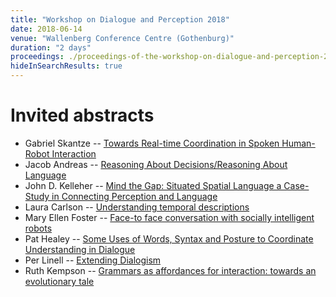 ```yaml
---
title: "Workshop on Dialogue and Perception 2018"
date: 2018-06-14
venue: "Wallenberg Conference Centre (Gothenburg)"
duration: "2 days"
proceedings: ./proceedings-of-the-workshop-on-dialogue-and-perception-2018.pdf 
hideInSearchResults: true
---
```



# Invited abstracts

* Gabriel Skantze -- [Towards Real-time Coordination in Spoken Human-Robot Interaction](./abstracts/gabriel-skantze.pdf)
* Jacob Andreas -- [Reasoning About Decisions/Reasoning About Language](./abstracts/jacob-andreas.pdf)
* John D. Kelleher -- [Mind the Gap: Situated Spatial Language a Case-Study in Connecting Perception and Language](./abstracts/john-d.-kelleher.pdf)
* Laura Carlson -- [Understanding temporal descriptions](./abstracts/laura-carlson.pdf)
* Mary Ellen Foster -- [Face-to face conversation with socially intelligent robots](./abstracts/mary-ellen-foster.pdf)
* Pat Healey -- [Some Uses of Words, Syntax and Posture to Coordinate Understanding in Dialogue](./abstracts/pat-healey.pdf)
* Per Linell -- [Extending Dialogism](./abstracts/per-linell.pdf)
* Ruth Kempson -- [Grammars as affordances for interaction: towards an evolutionary tale](./abstracts/ruth-kempson.pdf)

